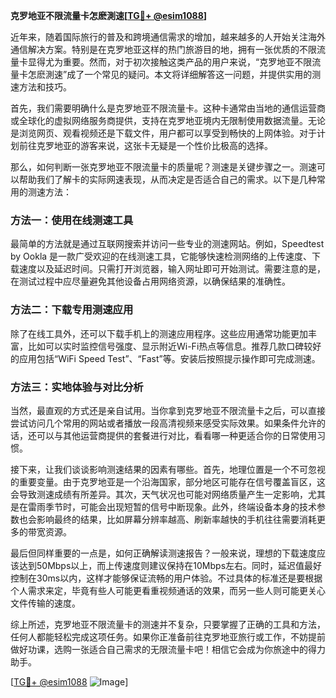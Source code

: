 **克罗地亚不限流量卡怎麽測速[[TG💪+ @esim1088](https://t.me/s/esim1088)]**

近年来，随着国际旅行的普及和跨境通信需求的增加，越来越多的人开始关注海外通信解决方案。特别是在克罗地亚这样的热门旅游目的地，拥有一张优质的不限流量卡显得尤为重要。然而，对于初次接触这类产品的用户来说，“克罗地亚不限流量卡怎麽測速”成了一个常见的疑问。本文将详细解答这一问题，并提供实用的测速方法和技巧。

首先，我们需要明确什么是克罗地亚不限流量卡。这种卡通常由当地的通信运营商或全球化的虚拟网络服务商提供，支持在克罗地亚境内无限制使用数据流量。无论是浏览网页、观看视频还是下载文件，用户都可以享受到畅快的上网体验。对于计划前往克罗地亚的游客来说，这张卡无疑是一个性价比极高的选择。

那么，如何判断一张克罗地亚不限流量卡的质量呢？测速是关键步骤之一。测速可以帮助我们了解卡的实际网速表现，从而决定是否适合自己的需求。以下是几种常用的测速方法：

### 方法一：使用在线测速工具

最简单的方法就是通过互联网搜索并访问一些专业的测速网站。例如，Speedtest by Ookla 是一款广受欢迎的在线测速工具，它能够快速检测网络的上传速度、下载速度以及延迟时间。只需打开浏览器，输入网址即可开始测试。需要注意的是，在测试过程中应尽量避免其他设备占用网络资源，以确保结果的准确性。

### 方法二：下载专用测速应用

除了在线工具外，还可以下载手机上的测速应用程序。这些应用通常功能更加丰富，比如可以实时监控信号强度、显示附近Wi-Fi热点等信息。推荐几款口碑较好的应用包括“WiFi Speed Test”、“Fast”等。安装后按照提示操作即可完成测速。

### 方法三：实地体验与对比分析

当然，最直观的方式还是亲自试用。当你拿到克罗地亚不限流量卡之后，可以直接尝试访问几个常用的网站或者播放一段高清视频来感受实际效果。如果条件允许的话，还可以与其他运营商提供的套餐进行对比，看看哪一种更适合你的日常使用习惯。

接下来，让我们谈谈影响测速结果的因素有哪些。首先，地理位置是一个不可忽视的重要变量。由于克罗地亚是一个沿海国家，部分地区可能存在信号覆盖盲区，这会导致测速成绩有所差异。其次，天气状况也可能对网络质量产生一定影响，尤其是在雷雨季节时，可能会出现短暂的信号中断现象。此外，终端设备本身的技术参数也会影响最终的结果，比如屏幕分辨率越高、刷新率越快的手机往往需要消耗更多的带宽资源。

最后但同样重要的一点是，如何正确解读测速报告？一般来说，理想的下载速度应该达到50Mbps以上，而上传速度则建议保持在10Mbps左右。同时，延迟值最好控制在30ms以内，这样才能够保证流畅的用户体验。不过具体的标准还是要根据个人需求来定，毕竟有些人可能更看重视频通话的效果，而另一些人则可能更关心文件传输的速度。

综上所述，克罗地亚不限流量卡的测速并不复杂，只要掌握了正确的工具和方法，任何人都能轻松完成这项任务。如果你正准备前往克罗地亚旅行或工作，不妨提前做好功课，选购一张适合自己需求的无限流量卡吧！相信它会成为你旅途中的得力助手。

[[TG💪+ @esim1088](https://t.me/s/esim1088) ![Image](https://i.postimg.cc/4NQfJmqS/Snipaste-2025-05-13-00-14-12.png)]